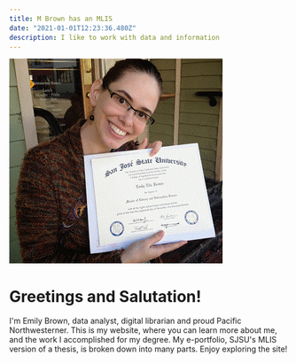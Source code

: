 ```yaml
---
title: M Brown has an MLIS
date: "2021-01-01T12:23:36.480Z"
description: I like to work with data and information
---
```


![Picture of M Brown, woman holding Master's degree](/src/images/myMLIS.gif)

# Greetings and Salutation!

I'm Emily Brown, data analyst, digital librarian and proud Pacific Northwesterner. This is my website, where you can learn more about me, and the work I accomplished for my degree. My e-portfolio, SJSU's MLIS version of a thesis, is broken down into many parts. Enjoy exploring the site!

